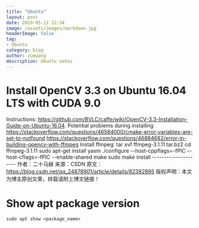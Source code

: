 ```yaml
---
title: "Ubuntu"
layout: post
date: 2019-05-12 12:34
image: /assets/images/markdown.jpg
headerImage: false
tag:
- Ubuntu
category: blog
author: zuewang
description: Ubuntu notes
---
```


# Install OpenCV 3.3 on Ubuntu 16.04 LTS with CUDA 9.0

Instructions: https://github.com/BVLC/caffe/wiki/OpenCV-3.3-Installation-Guide-on-Ubuntu-16.04.
Potential problems during installing
https://stackoverflow.com/questions/46584000/cmake-error-variables-are-set-to-notfound
https://stackoverflow.com/questions/46884682/error-in-building-opencv-with-ffmpeg
Install ffmpeg:
tar xvf ffmpeg-3.1.11.tar.bz2 cd ffmpeg-3.1.11 sudo apt-get install yasm ./configure --host-cppflags=-fPIC --host-cflags=-fPIC --enable-shared make sudo make install --------------------- 作者：二十马赫 来源：CSDN 原文：https://blog.csdn.net/qq_24878901/article/details/82382895 版权声明：本文为博主原创文章，转载请附上博文链接！

# Show apt package version
 `sudo apt show <package_name>`